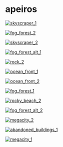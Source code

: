 # apeiros

<a href="skyscraper_1.png"><img alt="skyscraper_1" src="skyscraper_1.png"></a>

<a href="fog_forest_2.png"><img alt="fog_forest_2" src="fog_forest_2.png"></a>

<a href="skyscraper_2.png"><img alt="skyscraper_2" src="skyscraper_2.png"></a>

<a href="fog_forest_alt_1.png"><img alt="fog_forest_alt_1" src="fog_forest_alt_1.png"></a>

<a href="rock_2.png"><img alt="rock_2" src="rock_2.png"></a>

<a href="ocean_front_1.png"><img alt="ocean_front_1" src="ocean_front_1.png"></a>

<a href="ocean_front_2.png"><img alt="ocean_front_2" src="ocean_front_2.png"></a>

<a href="fog_forest_1.png"><img alt="fog_forest_1" src="fog_forest_1.png"></a>

<a href="rocky_beach_2.png"><img alt="rocky_beach_2" src="rocky_beach_2.png"></a>

<a href="fog_forest_alt_2.png"><img alt="fog_forest_alt_2" src="fog_forest_alt_2.png"></a>

<a href="megacity_2.png"><img alt="megacity_2" src="megacity_2.png"></a>

<a href="abandoned_buildings_1.png"><img alt="abandoned_buildings_1" src="abandoned_buildings_1.png"></a>

<a href="megacity_1.png"><img alt="megacity_1" src="megacity_1.png"></a>

